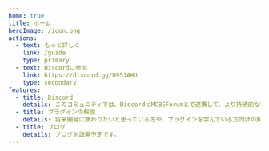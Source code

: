 ```yaml
---
home: true
title: ホーム
heroImage: /icon.png
actions:
  - text: もっと詳しく
    link: /guide
    type: primary
  - text: Discordに参加
    link: https://discord.gg/U9SJAHU
    type: secondary
features:
  - title: Discord
    details: このコミュニティでは、DiscordとMCBEForumとで連携して、より持続的な情報の更新が出来るように準備しています。
  - title: プラグインの解説
    details: 将来開発に携わりたいと思っている方や、プラグインを学んでいる方向けの解説を提供していきます。
  - title: ブログ
    details: ブログを設置予定です。
---
```


